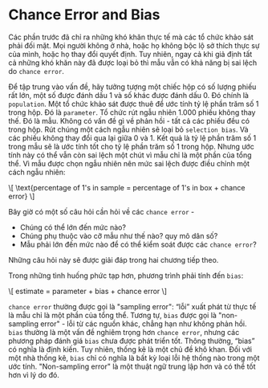 # Chance Error and Bias

Các phần trước đã chỉ ra những khó khăn thực tế mà các tổ chức khảo sát phải đối mặt. Mọi người không ở nhà, hoặc họ không bộc lộ sở thích thực sự của mình, hoặc họ thay đổi quyết định. Tuy nhiên, ngay cả khi giả định tất cả những khó khăn này đã được loại bỏ thì mẫu vẫn có khả năng bị sai lệch do `chance error`.

Để tập trung vào vấn đề, hãy tưởng tượng một chiếc hộp có số lượng phiếu rất lớn, một số được đánh dấu 1 và số khác được đánh dấu 0. Đó chính là `population`. Một tổ chức khảo sát được thuê để ước tính tỷ lệ phần trăm số 1 trong hộp. Đó là `parameter`. Tổ chức rút ngẫu nhiên 1.000 phiếu không thay thế. Đó là mẫu. Không có vấn đề gì về phản hồi - tất cả các phiếu đều có trong hộp. Rút chúng một cách ngẫu nhiên sẽ loại bỏ `selection bias`. Và các phiếu không thay đổi qua lại giữa 0 và 1. Kết quả là tỷ lệ phần trăm số 1 trong mẫu sẽ là ước tính tốt cho tỷ lệ phần trăm số 1 trong hộp. Nhưng ước tính này có thể vẫn còn sai lệch một chút vì mẫu chỉ là một phần của tổng thể. Vì mẫu được chọn ngẫu nhiên nên mức sai lệch được điều chỉnh một cách ngẫu nhiên:

\\[
\text{percentage of 1's in sample = percentage of 1's in box + chance error}
\\]

Bây giờ có một số câu hỏi cần hỏi về các `chance error` -

- Chúng có thể lớn đến mức nào?
- Chúng phụ thuộc vào cỡ mẫu như thế nào? quy mô dân số?
- Mẫu phải lớn đến mức nào để có thể kiểm soát được các `chance error`?

Những câu hỏi này sẽ được giải đáp trong hai chương tiếp theo.

Trong những tình huống phức tạp hơn, phương trình phải tính đến `bias`:

\\[
estimate = parameter + bias + chance error
\\]

`chance error` thường được gọi là "sampling error": “lỗi” xuất phát từ thực tế là mẫu chỉ là một phần của tổng thể. Tương tự, `bias` được gọi là "non-sampling error" - lỗi từ các nguồn khác, chẳng hạn như không phản hồi. `bias` thường là một vấn đề nghiêm trọng hơn `chance error`, nhưng các phương pháp đánh giá `bias` chưa được phát triển tốt. Thông thường, “bias” có nghĩa là định kiến. Tuy nhiên, thống kê là một chủ đề khô khan. Đối với một nhà thống kê, `bias` chỉ có nghĩa là bất kỳ loại lỗi hệ thống nào trong một ước tính. "Non-sampling error" là một thuật ngữ trung lập hơn và có thể tốt hơn vì lý do đó.
